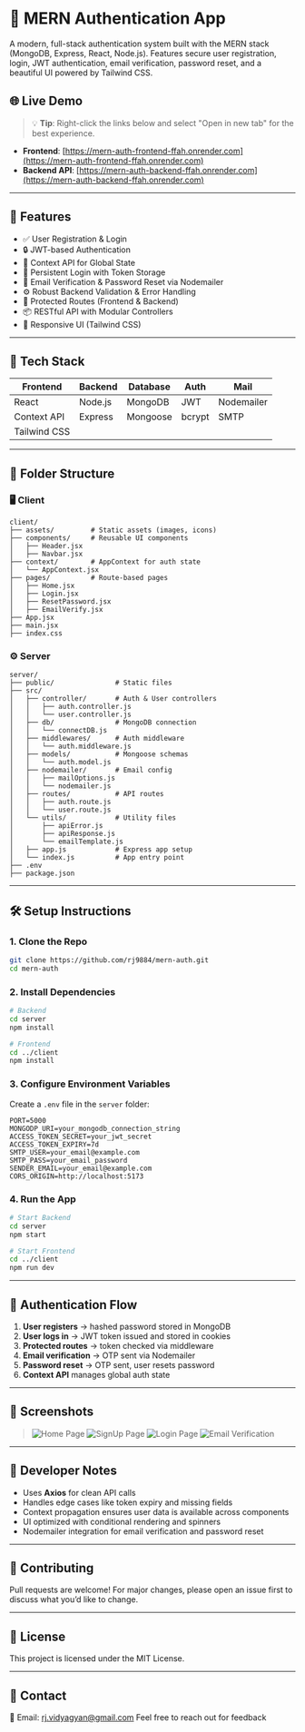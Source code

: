 # 🔐 MERN Authentication App

A modern, full-stack authentication system built with the MERN stack (MongoDB, Express, React, Node.js). Features secure user registration, login, JWT authentication, email verification, password reset, and a beautiful UI powered by Tailwind CSS.

## 🌐 Live Demo

> 💡 **Tip**: Right-click the links below and select "Open in new tab" for the best experience.

- **Frontend**: [https://mern-auth-frontend-ffah.onrender.com](https://mern-auth-frontend-ffah.onrender.com)
- **Backend API**: [https://mern-auth-backend-ffah.onrender.com](https://mern-auth-backend-ffah.onrender.com)

---

## 🚀 Features

- ✅ User Registration & Login
- 🔒 JWT-based Authentication
- 🧠 Context API for Global State
- 🔄 Persistent Login with Token Storage
- 📧 Email Verification & Password Reset via Nodemailer
- ⚙️ Robust Backend Validation & Error Handling
- 🎯 Protected Routes (Frontend & Backend)
- 📦 RESTful API with Modular Controllers
- 🎨 Responsive UI (Tailwind CSS)

---

## 🧱 Tech Stack

| Frontend      | Backend   | Database | Auth | Mail        |
|---------------|-----------|----------|------|-------------|
| React         | Node.js   | MongoDB  | JWT  | Nodemailer  |
| Context API   | Express   | Mongoose | bcrypt | SMTP      |
| Tailwind CSS  |           |          |      |             |

---

## 📁 Folder Structure

### 🖥️ Client

```
client/
├── assets/         # Static assets (images, icons)
├── components/     # Reusable UI components
│   ├── Header.jsx
│   ├── Navbar.jsx
├── context/        # AppContext for auth state
│   └── AppContext.jsx
├── pages/          # Route-based pages
│   ├── Home.jsx
│   ├── Login.jsx
│   ├── ResetPassword.jsx
│   ├── EmailVerify.jsx
├── App.jsx
├── main.jsx
├── index.css
```

### ⚙️ Server

```
server/
├── public/               # Static files
├── src/
│   ├── controller/       # Auth & User controllers
│   │   ├── auth.controller.js
│   │   └── user.controller.js
│   ├── db/               # MongoDB connection
│   │   └── connectDB.js
│   ├── middlewares/      # Auth middleware
│   │   └── auth.middleware.js
│   ├── models/           # Mongoose schemas
│   │   └── auth.model.js
│   ├── nodemailer/       # Email config
│   │   ├── mailOptions.js
│   │   └── nodemailer.js
│   ├── routes/           # API routes
│   │   ├── auth.route.js
│   │   └── user.route.js
│   └── utils/            # Utility files
│       ├── apiError.js
│       ├── apiResponse.js
│       └── emailTemplate.js
│   ├── app.js            # Express app setup
│   └── index.js          # App entry point
├── .env
├── package.json
```

---

## 🛠 Setup Instructions

### 1. Clone the Repo

```bash
git clone https://github.com/rj9884/mern-auth.git
cd mern-auth
```

### 2. Install Dependencies

```bash
# Backend
cd server
npm install

# Frontend
cd ../client
npm install
```

### 3. Configure Environment Variables

Create a `.env` file in the `server` folder:

```
PORT=5000
MONGODP_URI=your_mongodb_connection_string
ACCESS_TOKEN_SECRET=your_jwt_secret
ACCESS_TOKEN_EXPIRY=7d
SMTP_USER=your_email@example.com
SMTP_PASS=your_email_password
SENDER_EMAIL=your_email@example.com
CORS_ORIGIN=http://localhost:5173
```

### 4. Run the App

```bash
# Start Backend
cd server
npm start

# Start Frontend
cd ../client
npm run dev
```

---

## 🔐 Authentication Flow

1. **User registers** → hashed password stored in MongoDB
2. **User logs in** → JWT token issued and stored in cookies
3. **Protected routes** → token checked via middleware
4. **Email verification** → OTP sent via Nodemailer
5. **Password reset** → OTP sent, user resets password
6. **Context API** manages global auth state

---

## 📸 Screenshots

> ![Home Page](./client/public/home_screenshot.png)
> ![SignUp Page](./client/public/signUp_screenshot.png)
> ![Login Page](./client/public/login_screenshot.png)
> ![Email Verification](./client/public/email_verify_screenshot.png)

---

## 🧠 Developer Notes

- Uses **Axios** for clean API calls
- Handles edge cases like token expiry and missing fields
- Context propagation ensures user data is available across components
- UI optimized with conditional rendering and spinners
- Nodemailer integration for email verification and password reset

---

## 🤝 Contributing

Pull requests are welcome! For major changes, please open an issue first to discuss what you’d like to change.

---

## 📄 License

This project is licensed under the MIT License.

---

## 💬 Contact

📧 Email: rj.vidyagyan@gmail.com
Feel free to reach out for feedback
